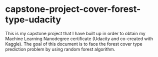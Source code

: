 # capstone-project-cover-forest-type-udacity
This is my capstone project that I have built up in order to obtain my Machine Learning Nanodegree certificate (Udacity and co-created with Kaggle). The goal of this document is to face the forest cover type prediction problem by using random forest algorithm.
